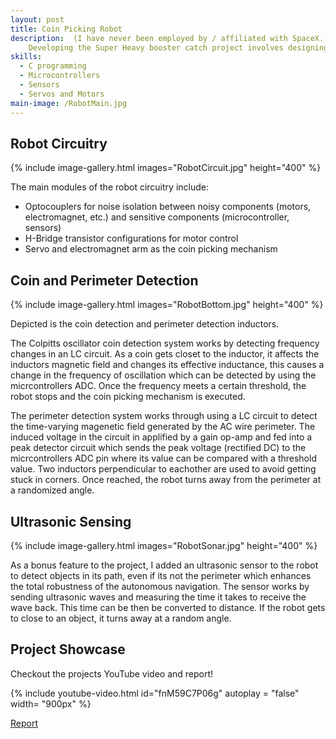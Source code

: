 ```yaml
---
layout: post
title: Coin Picking Robot 
description:  (I have never been employed by / affiliated with SpaceX. This is for demo use only) 
    Developing the Super Heavy booster catch project involves designing a robust launch tower with "chopstick" arms, advanced control systems for precise booster alignment, and integrating sophisticated software for real-time trajectory adjustments and structural engineering to handle immense forces.
skills: 
  - C programming
  - Microcontrollers
  - Sensors
  - Servos and Motors
main-image: /RobotMain.jpg
---
```


## Robot Circuitry
{% include image-gallery.html images="RobotCircuit.jpg" height="400" %}

The main modules of the robot circuitry include:
- Optocouplers for noise isolation between noisy components (motors, electromagnet, etc.) and sensitive components (microcontroller, sensors)
- H-Bridge transistor configurations for motor control
- Servo and electromagnet arm as the coin picking mechanism

## Coin and Perimeter Detection
{% include image-gallery.html images="RobotBottom.jpg" height="400" %}

Depicted is the coin detection and perimeter detection inductors.

The Colpitts oscillator coin detection system works by detecting frequency changes in an LC circuit. As a coin gets closet to the inductor, it affects the inductors magnetic field and changes its effective inductance, this causes a change in the frequency of oscillation which can be detected by using the micrcontrollers ADC. Once the frequency meets a certain threshold, the robot stops and the coin picking mechanism is executed. 

The perimeter detection system works through using a LC circuit to detect the time-varying magenetic field generated by the AC wire perimeter. The induced voltage in the circuit in applified by a gain op-amp and fed into a peak detector circuit which sends the peak voltage (rectified DC) to the micrcontrollers ADC pin where its value can be compared with a threshold value. Two inductors perpendicular to eachother are used to avoid getting stuck in corners. Once reached, the robot turns away from the perimeter at a randomized angle. 

## Ultrasonic Sensing 
{% include image-gallery.html images="RobotSonar.jpg" height="400" %}

As a bonus feature to the project, I added an ultrasonic sensor to the  robot to detect objects in its path, even if its not the perimeter which enhances the total robustness of the autonomous navigation. The sensor works by sending ultrasonic waves and measuring the time it takes to receive the wave back. This time can be then be converted to distance. If the robot gets to close to an object, it turns away at a random angle. 

## Project Showcase 

Checkout the projects YouTube video and report!

{% include youtube-video.html id="fnM59C7P06g" autoplay = "false" width= "900px" %}  

[Report]([https://en.wikipedia.org](https://drive.google.com/file/d/101rXCqt_ncftTJQcAkzx5_E8U2eXSJqr/view?usp=sharing))


